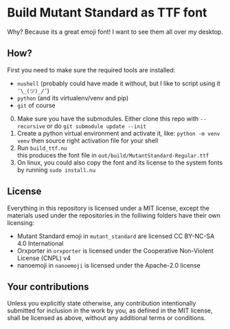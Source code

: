 # Build Mutant Standard as TTF font

Why? Because its a great emoji font! I want to see them all over my desktop.

## How?

First you need to make sure the required tools are installed:

- `nushell` (probably could have made it without, but I like to script using it `¯\_(ツ)_/¯`)
- `python` (and its virtualenv/venv and pip)
- `git` of course

0. Make sure you have the submodules. Either clone this repo with `--recursive` or do `git submodule update --init`
1. Create a python virtual environment and activate it, like: `python -m venv venv` then source right activation file for your shell
2. Run `build_ttf.nu`  
   this produces the font file in `out/build/MutantStandard-Regular.ttf`
3. On linux, you could also copy the font and its license to the system fonts by running `sudo install.nu`

## License

Everything in this repository is licensed under a MIT license, except the materials used under the repositories in the folliwing folders have their own licensing:

- Mutant Standard emoji in `mutant_standard` are licensed CC BY-NC-SA 4.0 International
- Orxporter in `orxporter` is licensed under the Cooperative Non-Violent License (CNPL) v4
- nanoemoji in `nanoemoji` is licensed under the Apache-2.0 license

## Your contributions

Unless you explicitly state otherwise, any contribution intentionally submitted for inclusion in the work by you, as defined in the MIT license, shall be licensed as above, without any additional terms or conditions.
